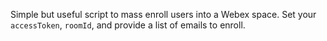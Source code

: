 Simple but useful script to mass enroll users into a Webex space.
Set your `accessToken`, `roomId`, and provide a list of emails to enroll.
